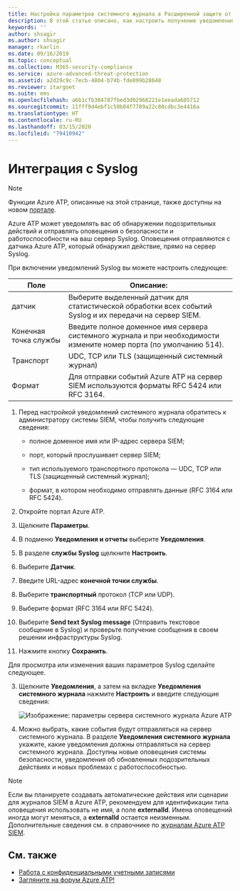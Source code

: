 ```yaml
---
title: Настройка параметров системного журнала в Расширенной защите от угроз Azure
description: В этой статье описано, как настроить получение уведомлений Azure ATP о подозрительной активности (по электронной почте или с помощью пересылки событий Azure ATP)
keywords: ''
author: shsagir
ms.author: shsagir
manager: rkarlin
ms.date: 09/16/2019
ms.topic: conceptual
ms.collection: M365-security-compliance
ms.service: azure-advanced-threat-protection
ms.assetid: a2d29c9c-7ecb-4804-b74b-fde899b28648
ms.reviewer: itargoet
ms.suite: ems
ms.openlocfilehash: a6b1cfb304787fbed3d02968221e1eeada605712
ms.sourcegitcommit: 11fff9d4ebf1c50b04f7789a22c80cdbc3e4416a
ms.translationtype: HT
ms.contentlocale: ru-RU
ms.lasthandoff: 03/15/2020
ms.locfileid: "79410942"
---
```

# <a name="integrate-with-syslog"></a>Интеграция с Syslog

> [!NOTE]
> Функции Azure ATP, описанные на этой странице, также доступны на новом [портале](https://portal.cloudappsecurity.com).

Azure ATP может уведомлять вас об обнаружении подозрительных действий и отправлять оповещения о безопасности и работоспособности на ваш сервер Syslog. Оповещения отправляются с датчика Azure ATP, который обнаружил действие, прямо на сервер Syslog. 


При включении уведомлений Syslog вы можете настроить следующее:

   |Поле|Описание:|
   |---------|---------------|
   |датчик|Выберите выделенный датчик для статистической обработки всех событий Syslog и их передачи на сервер SIEM.|
   |Конечная точка службы|Введите полное доменное имя сервера системного журнала и при необходимости измените номер порта (по умолчанию 514).|
   |Транспорт|UDC, TCP или TLS (защищенный системный журнал)|
   |Формат|Для отправки событий Azure ATP на сервер SIEM используются форматы RFC 5424 или RFC 3164.|

1. Перед настройкой уведомлений системного журнала обратитесь к администратору системы SIEM, чтобы получить следующие сведения:

   -   полное доменное имя или IP-адрес сервера SIEM;

   -   порт, который прослушивает сервер SIEM;

   -   тип используемого транспортного протокола — UDC, TCP или TLS (защищенный системный журнал);

   -   формат, в котором необходимо отправлять данные (RFC 3164 или RFC 5424).

1. Откройте портал Azure ATP. 
2. Щелкните **Параметры**.
3. В подменю **Уведомления и отчеты** выберите **Уведомления**. 
1. В разделе **службы Syslog** щелкните **Настроить**.
1. Выберите **Датчик**. 
1. Введите URL-адрес **конечной точки службы**.
1. Выберите **транспортный** протокол (TCP или UDP). 
1. Выберите формат (RFC 3164 или RFC 5424). 
1. Выберите **Send text Syslog message** (Отправить текстовое сообщение в Syslog) и проверьте получение сообщения в своем решении инфраструктуры Syslog. 
1. Нажмите кнопку **Сохранить**. 

Для просмотра или изменения ваших параметров Syslog сделайте следующее.  

3. Щелкните **Уведомления**, а затем на вкладке **Уведомления системного журнала** нажмите **Настроить** и введите следующие сведения:

   ![Изображение: параметры сервера системного журнала Azure ATP](media/atp-syslog.png)

4. Можно выбрать, какие события будут отправляться на сервер системного журнала. В разделе **Уведомления системного журнала** укажите, какие уведомления должны отправляться на сервер системного журнала. Доступны новые оповещения системы безопасности, уведомления об обновленных подозрительных действиях и новых проблемах с работоспособностью.

> [!NOTE]
> Если вы планируете создавать автоматические действия или сценарии для журналов SIEM в Azure ATP, рекомендуем для идентификации типа оповещения использовать не имя, а поле **externalId**. Имена оповещений иногда могут меняться, а **externalId** остается неизменным. Дополнительные сведения см. в справочнике по [журналам Azure ATP SIEM](cef-format-sa.md). 


## <a name="see-also"></a>См. также

- [Работа с конфиденциальными учетными записями](sensitive-accounts.md)
- [Загляните на форум Azure ATP!](https://aka.ms/azureatpcommunity)
